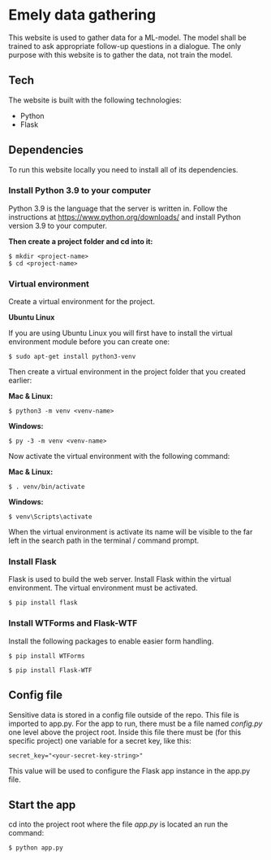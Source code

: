 # Emely data gathering
This website is used to gather data for a ML-model. The model shall be trained to ask appropriate follow-up questions in a dialogue. The only purpose with this website is to gather the data, not train the model.

## Tech
The website is built with the following technologies:
* Python
* Flask

## Dependencies
To run this website locally you need to install all of its dependencies.

### Install Python 3.9 to your computer
Python 3.9 is the language that the server is written in. Follow the instructions at https://www.python.org/downloads/ and install Python version 3.9 to your computer.

**Then create a project folder and cd into it:**

```
$ mkdir <project-name>
$ cd <project-name>
```

### Virtual environment
Create a virtual environment for the project.

**Ubuntu Linux**

If you are using Ubuntu Linux you will first have to install the virtual environment module before you can create one:

```
$ sudo apt-get install python3-venv
```

Then create a virtual environment in the project folder that you created earlier:

**Mac & Linux:**
```
$ python3 -m venv <venv-name>
```

**Windows:**
```
$ py -3 -m venv <venv-name>
```

Now activate the virtual environment with the following command:

**Mac & Linux:**
```
$ . venv/bin/activate
```

**Windows:**
```
$ venv\Scripts\activate
```

When the virtual environment is activate its name will be visible to the far left in the search path in the terminal / command prompt.

### Install Flask
Flask is used to build the web server. Install Flask within the virtual environment. The virtual environment must be activated.

```
$ pip install flask
```

### Install WTForms and Flask-WTF
Install the following packages to enable easier form handling.

```
$ pip install WTForms
```

```
$ pip install Flask-WTF
```

## Config file
Sensitive data is stored in a config file outside of the repo. This file is imported to app.py. For the app to run, there must be a file named *config.py* one level above the project root. Inside this file there must be (for this specific project) one variable for a secret key, like this:

```
secret_key="<your-secret-key-string>"
```

This value will be used to configure the Flask app instance in the app.py file.

## Start the app
cd into the project root where the file *app.py* is located an run the command:

```
$ python app.py
```